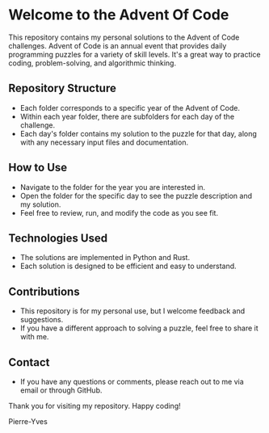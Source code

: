 # Welcome to the Advent Of Code

This repository contains my personal solutions to the Advent of Code challenges. Advent of Code is an annual event that provides daily programming puzzles for a variety of skill levels. It's a great way to practice coding, problem-solving, and algorithmic thinking.

## Repository Structure
- Each folder corresponds to a specific year of the Advent of Code.
- Within each year folder, there are subfolders for each day of the challenge.
- Each day's folder contains my solution to the puzzle for that day, along with any necessary input files and documentation.

## How to Use
- Navigate to the folder for the year you are interested in.
- Open the folder for the specific day to see the puzzle description and my solution.
- Feel free to review, run, and modify the code as you see fit.

## Technologies Used
- The solutions are implemented in Python and Rust.
- Each solution is designed to be efficient and easy to understand.

## Contributions
- This repository is for my personal use, but I welcome feedback and suggestions.
- If you have a different approach to solving a puzzle, feel free to share it with me.

## Contact
- If you have any questions or comments, please reach out to me via email or through GitHub.

Thank you for visiting my repository. Happy coding!

Pierre-Yves